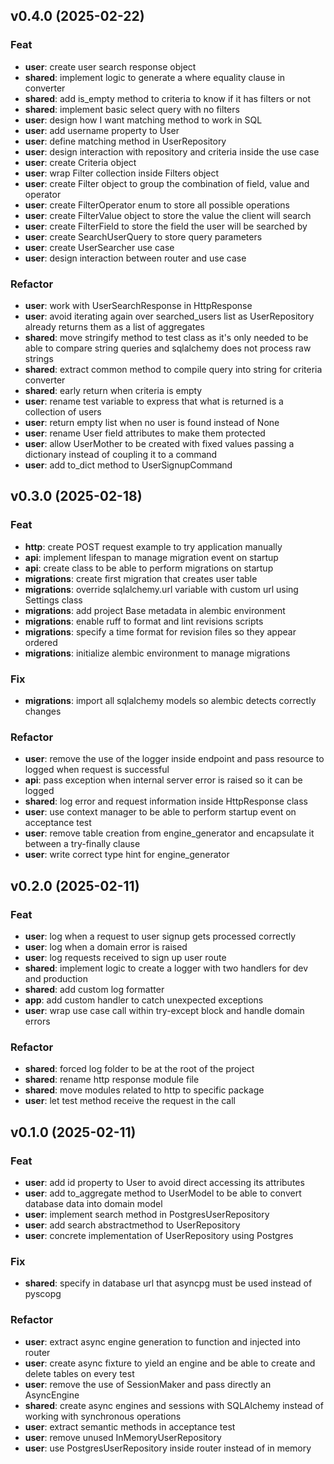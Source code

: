 ## v0.4.0 (2025-02-22)

### Feat

- **user**: create user search response object
- **shared**: implement logic to generate a where equality clause in converter
- **shared**: add is_empty method to criteria to know if it has filters or not
- **shared**: implement basic select query with no filters
- **user**: design how I want matching method to work in SQL
- **user**: add username property to User
- **user**: define matching method in UserRepository
- **user**: design interaction with repository and criteria inside the use case
- **user**: create Criteria object
- **user**: wrap Filter collection inside Filters object
- **user**: create Filter object to group the combination of field, value and operator
- **user**: create FilterOperator enum to store all possible operations
- **user**: create FilterValue object to store the value the client will search
- **user**: create FilterField to store the field the user will be searched by
- **user**: create SearchUserQuery to store query parameters
- **user**: create UserSearcher use case
- **user**: design interaction between router and use case

### Refactor

- **user**: work with UserSearchResponse in HttpResponse
- **user**: avoid iterating again over searched_users list as UserRepository already returns them as a list of aggregates
- **shared**: move stringify method to test class as it's only needed to be able to compare string queries and sqlalchemy does not process raw strings
- **shared**: extract common method to compile query into string for criteria converter
- **shared**: early return when criteria is empty
- **user**: rename test variable to express that what is returned is a collection of users
- **user**: return empty list when no user is found instead of None
- **user**: rename User field attributes to make them protected
- **user**: allow UserMother to be created with fixed values passing a dictionary instead of coupling it to a command
- **user**: add to_dict method to UserSignupCommand

## v0.3.0 (2025-02-18)

### Feat

- **http**: create POST request example to try application manually
- **api**: implement lifespan to manage migration event on startup
- **api**: create class to be able to perform migrations on startup
- **migrations**: create first migration that creates user table
- **migrations**: override sqlalchemy.url variable with custom url using Settings class
- **migrations**: add project Base metadata in alembic environment
- **migrations**: enable ruff to format and lint revisions scripts
- **migrations**: specify a time format for revision files so they appear ordered
- **migrations**: initialize alembic environment to manage migrations

### Fix

- **migrations**: import all sqlalchemy models so alembic detects correctly changes

### Refactor

- **user**: remove the use of the logger inside endpoint and pass resource to logged when request is successful
- **api**: pass exception when internal server error is raised so it can be logged
- **shared**: log error and request information inside HttpResponse class
- **user**: use context manager to be able to perform startup event on acceptance test
- **user**: remove table creation from engine_generator and encapsulate it between a try-finally clause
- **user**: write correct type hint for engine_generator

## v0.2.0 (2025-02-11)

### Feat

- **user**: log when a request to user signup gets processed correctly
- **user**: log when a domain error is raised
- **user**: log requests received to sign up user route
- **shared**: implement logic to create a logger with two handlers for dev and production
- **shared**: add custom log formatter
- **app**: add custom handler to catch unexpected exceptions
- **user**: wrap use case call within try-except block and handle domain errors

### Refactor

- **shared**: forced log folder to be at the root of the project
- **shared**: rename http response module file
- **shared**: move modules related to http to specific package
- **user**: let test method receive the request in the call

## v0.1.0 (2025-02-11)

### Feat

- **user**: add id property to User to avoid direct accessing its attributes
- **user**: add to_aggregate method to UserModel to be able to convert database data into domain model
- **user**: implement search method in PostgresUserRepository
- **user**: add search abstractmethod to UserRepository
- **user**: concrete implementation of UserRepository using Postgres

### Fix

- **shared**: specify in database url that asyncpg must be used instead of pyscopg

### Refactor

- **user**: extract async engine generation to function and injected into router
- **user**: create async fixture to yield an engine and be able to create and delete tables on every test
- **user**: remove the use of SessionMaker and pass directly an AsyncEngine
- **shared**: create async engines and sessions with SQLAlchemy instead of working with synchronous operations
- **user**: extract semantic methods in acceptance test
- **user**: remove unused InMemoryUserRepository
- **user**: use PostgresUserRepository inside router instead of in memory
